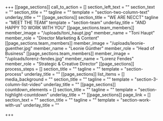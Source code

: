 +++
[[page_sections]]
call_to_action = []
section_left_text = ""
section_text = ""
section_title = ""
tagline = ""
template = "section-two-column-text"
underlay_title = ""
[[page_sections]]
section_title = "WE ARE NECCT"
tagline = "MEET THE TEAM"
template = "section-team"
underlay_title = "AND HAPPY TO WORK WITH YOU"
[[page_sections.team_members]]
member_image = "/uploads/toni_haupt.jpg"
member_name = "Toni Haupt"
member_role = "Director Marketing & Content"
[[page_sections.team_members]]
member_image = "/uploads/leonie-guenther.jpg"
member_name = "Leonie Günther"
member_role = "Head of Business"
[[page_sections.team_members]]
member_image = "/uploads/lorenz-fendes.jpg"
member_name = "Lorenz Fendes"
member_role = "Strategic & Creative Director"
[[page_sections]]
process_steps = []
section_title = ""
tagline = ""
template = "section-process"
underlay_title = ""
[[page_sections]]
list_items = []
media_background = ""
section_title = ""
tagline = ""
template = "section-3-column-list-video"
underlay_title = ""
[[page_sections]]
countdown_elements = []
section_title = ""
tagline = ""
template = "section-highlight-countdown"
underlay_title = ""
[[page_sections]]
page_link = []
section_text = ""
section_title = ""
tagline = ""
template = "section-work-with-us"
underlay_title = ""

+++
